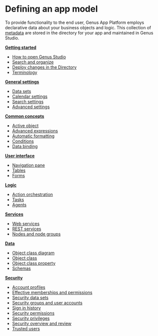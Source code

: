 # Defining an app model

To provide functionality to the end user, Genus App Platform employs declarative data about your business objects and logic. This collection of [metadata](../../terminology.md) are stored in the directory for your app and maintained in Genus Studio.

**[Getting started](getting-started/index.md)**

* [How to open Genus Studio](getting-started/how-to-open-genus-studio.md)
* [Search and organize](getting-started/search-and-organize.md)
* [Deploy changes in the Directory](getting-started/deploy-changes-in-the-directory.md)
* [Terminology](../../terminology.md)

**[General settings](general-settings/index.md)**

* [Data sets](general-settings/data-sets.md)
* [Calendar settings](general-settings/calendar-settings.md)
* [Search settings](general-settings/search-settings.md)
* [Advanced settings](general-settings/advanced-settings.md)

**[Common concepts](common-concepts/index.md)**

* [Active object](common-concepts/active-object.md)
* [Advanced expressions](common-concepts/advanced-expressions.md)
* [Automatic formatting](common-concepts/automatic-formatting.md)
* [Conditions](common-concepts/conditions.md)
* [Data binding](common-concepts/data-binding.md)

**[User interface](user-interface/index.md)**

* [Navigation pane](user-interface/navigation-pane.md)
* [Tables](user-interface/tables/index.md)
* [Forms](user-interface/forms/index.md)

**[Logic](logic/index.md)**

* [Action orchestration](logic/action-orchestration/index.md)
* [Tasks](logic/tasks.md)
* [Agents](logic/agents.md)

**[Services](services/index.md)**

* [Web services](services/web-services/index.md)
* [REST services](services/rest-services/index.md)
* [Nodes and node groups](services/nodes-and-node-groups.md)

**[Data](data/index.md)**

* [Object class diagram](data/object-class-diagram.md)
* [Object class](data/object-class/index.md)
* [Object class property](data/object-class-property/index.md)
* [Schemas](data/schemas.md)

**[Security](security/index.md)**

* [Account profiles](security/account-profiles.md)
* [Effective memberships and permissions](security/effective-memberships-and-permissions.md)
* [Security data sets](security/security-data-sets.md)
* [Security groups and user accounts](security/security-groups-and-user-accounts.md)
* [Sign in history](security/sign-in-history.md)
* [Security permissions](security/security-permissions.md)
* [Security privileges](security/security-privileges.md)
* [Security overview and review](security/security-overview-and-review.md)
* [Trusted users](security/trusted-users.md)